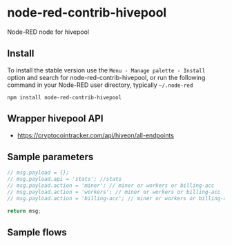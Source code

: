 node-red-contrib-hivepool
================

Node-RED node for hivepool


## Install

To install the stable version use the `Menu - Manage palette - Install`
option and search for node-red-contrib-hivepool, or run the following
command in your Node-RED user directory, typically `~/.node-red`

    npm install node-red-contrib-hivepool

## Wrapper hivepool  API  
- https://cryptocointracker.com/api/hiveon/all-endpoints

## Sample parameters
```js
// msg.payload = {};
// msg.payload.api = 'stats'; //stats
// msg.payload.action = 'miner'; // miner or workers or billing-acc
// msg.payload.action = 'workers'; // miner or workers or billing-acc
// msg.payload.action = 'billing-acc'; // miner or workers or billing-acc

return msg;
```
## Sample flows
```json

```

